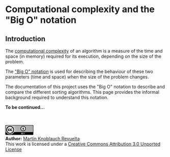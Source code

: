 # Computational complexity and the "Big O" notation

## Introduction

The [computational complexity](http://en.wikipedia.org/wiki/Computational_complexity_theory) of an algorithm is a measure of the time and space (in memory) required for its execution, depending on the size of the problem.

The ["Big O" notation](http://en.wikipedia.org/wiki/Big_O_notation) is used for describing the behaviour of these two parameters (time and space) when the size of the problem changes.

The documentation of this project uses the "Big O" notation to describe and compare the different sorting algorithms. This page provides the informal background required to understand this notation.

**To be continued...**


<br><br>
<a href='../LICENSE'><img src='../img/cc_by_88x31.png' alt='Creative Commons License' /></a><br>
**Author:** [Martín Knoblauch Revuelta](http://www.mkrevuelta.com/en/about-me/)<br>
This work is licensed under a [Creative Commons Attribution 3.0 Unported License](../LICENSE)</a>

